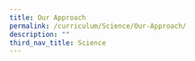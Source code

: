 ```yaml
---
title: Our Approach
permalink: /curriculum/Science/Our-Approach/
description: ""
third_nav_title: Science
---
```

